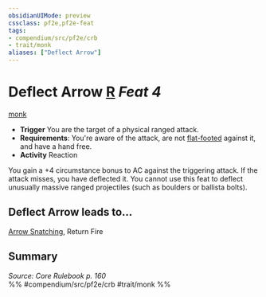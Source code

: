 ```yaml
---
obsidianUIMode: preview
cssclass: pf2e,pf2e-feat
tags:
- compendium/src/pf2e/crb
- trait/monk
aliases: ["Deflect Arrow"]
---
```

# Deflect Arrow  [R](/rules/core-rulebook/chapter-9-playing-the-game.md#Actions "Reaction") *Feat 4*  
[monk](/rules/traits/monk.md)  

- **Trigger** You are the target of a physical ranged attack.
- **Requirements**: You're aware of the attack, are not [flat-footed](/rules/conditions.md#Flat-footed) against it, and have a hand free.
- **Activity** Reaction

You gain a +4 circumstance bonus to AC against the triggering attack. If the attack misses, you have deflected it. You cannot use this feat to deflect unusually massive ranged projectiles (such as boulders or ballista bolts).

## Deflect Arrow leads to...

[Arrow Snatching](/compendium/feats/arrow-snatching.md), Return Fire

## Summary

*Source: Core Rulebook p. 160*  
%% #compendium/src/pf2e/crb #trait/monk %%
